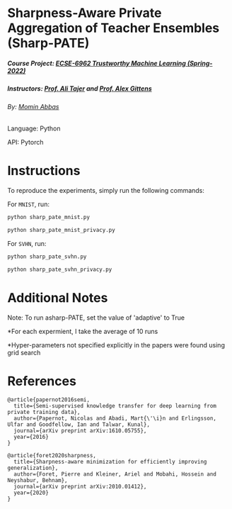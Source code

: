 # Sharpness-Aware Private Aggregation of Teacher Ensembles (Sharp-PATE)
##### Course Project: [ECSE-6962 Trustworthy Machine Learning (Spring-2022)](https://piazza.com/class/ky4olbgarmr2du)
##### Instructors: [Prof. Ali Tajer](https://www.isg-rpi.com/) and [Prof. Alex Gittens](https://www.cs.rpi.edu/~gittea/)
###### By: [Momin Abbas](https://mominabbas.github.io/)



Language: Python

API: Pytorch

# Instructions
To reproduce the experiments, simply run the following commands:

For `MNIST`, run:  

```bash
python sharp_pate_mnist.py
```
```bash
python sharp_pate_mnist_privacy.py
```

For `SVHN`, run:  

```bash
python sharp_pate_svhn.py
```
```bash
python sharp_pate_svhn_privacy.py
```

# Additional Notes
Note: To run asharp-PATE, set the value of 'adaptive' to True

*For each expermient, I take the average of 10 runs

*Hyper-parameters not specified explicitly in the papers were found using grid search

# References
```
@article{papernot2016semi,
  title={Semi-supervised knowledge transfer for deep learning from private training data},
  author={Papernot, Nicolas and Abadi, Mart{\'\i}n and Erlingsson, Ulfar and Goodfellow, Ian and Talwar, Kunal},
  journal={arXiv preprint arXiv:1610.05755},
  year={2016}
}

@article{foret2020sharpness,
  title={Sharpness-aware minimization for efficiently improving generalization},
  author={Foret, Pierre and Kleiner, Ariel and Mobahi, Hossein and Neyshabur, Behnam},
  journal={arXiv preprint arXiv:2010.01412},
  year={2020}
}

```

